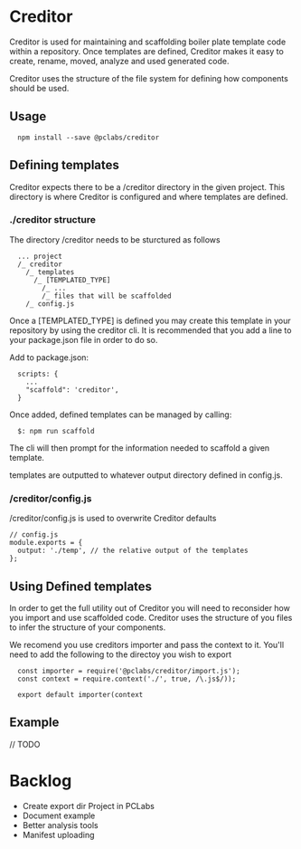# Creditor

Creditor is used for maintaining and scaffolding boiler plate template code within a repository. Once templates are defined, Creditor makes it easy to create, rename, moved, analyze and used generated code.

Creditor uses the structure of the file system for defining how components should be used.

## Usage
```
  npm install --save @pclabs/creditor
```

## Defining templates

Creditor expects there to be a /creditor directory in the given project. This directory is where Creditor is configured and where templates are defined.

### ./creditor structure

The directory /creditor needs to be sturctured as follows
```
  ... project
  /_ creditor
    /_ templates
      /_ [TEMPLATED_TYPE]
        /_ ...
        /_ files that will be scaffolded
    /_ config.js
```

Once a [TEMPLATED_TYPE] is defined you may create this template in your repository by using the creditor cli. It is recommended that you add a line to your package.json file in order to do so.

Add to package.json:
```
  scripts: {
    ...
    "scaffold": 'creditor',
  }
```

Once added, defined templates can be managed by calling:
```
  $: npm run scaffold
```

The cli will then prompt for the information needed to scaffold a given template.

templates are outputted to whatever output directory defined in config.js.

### /creditor/config.js

/creditor/config.js is used to overwrite Creditor defaults
```
// config.js
module.exports = {
  output: './temp', // the relative output of the templates
};
```


## Using Defined templates

In order to get the full utility out of Creditor you will need to reconsider how you import and use scaffolded code. Creditor uses the structure of you files to infer the structure of your components.

We recomend you use creditors importer and pass the context to it. You'll need to add the following to the directoy you wish to export

```
  const importer = require('@pclabs/creditor/import.js');
  const context = require.context('./', true, /\.js$/));

  export default importer(context
```



## Example
// TODO

# Backlog
- Create export dir Project in PCLabs
- Document example
- Better analysis tools
- Manifest uploading